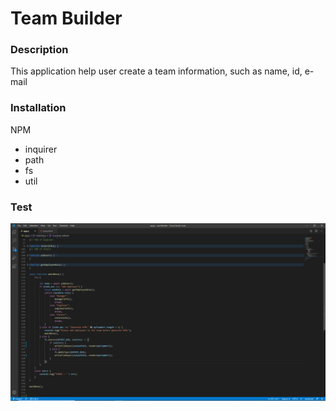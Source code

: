# Team Builder
### Description
This application help user create a team information, such as name, id, e-mail 
### Installation
NPM 
- inquirer
- path
- fs
- util
### Test
<img src="teamBuilder.png">
